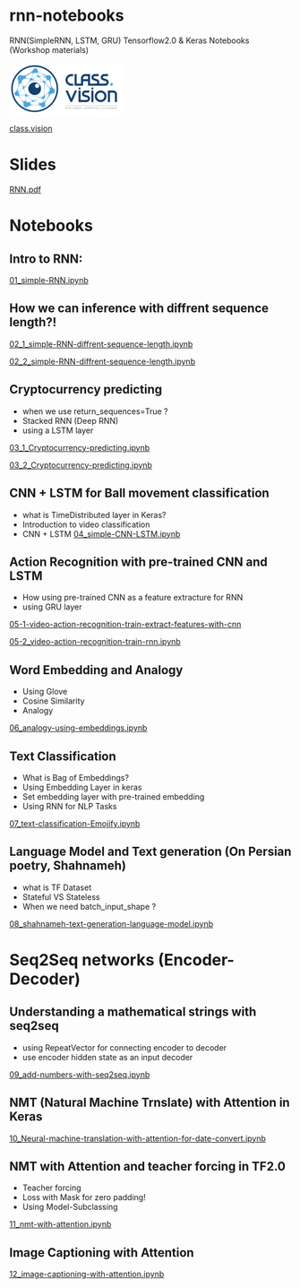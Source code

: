 # rnn-notebooks
RNN(SimpleRNN, LSTM, GRU) Tensorflow2.0 &amp; Keras Notebooks (Workshop materials)

<img src="./logo.png" alt="class.vision" style="width: 200px;"/>

[class.vision](http://Class.vision)

# Slides

[RNN.pdf](./slides/RNN.pdf)

# Notebooks

## Intro to RNN:
[01_simple-RNN.ipynb](https://nbviewer.jupyter.org/github/Alireza-Akhavan/rnn-notebooks/blob/master/01_simple-RNN.ipynb)

## How we can inference with diffrent sequence length?!
[02_1_simple-RNN-diffrent-sequence-length.ipynb](https://nbviewer.jupyter.org/github/Alireza-Akhavan/rnn-notebooks/blob/master/02_1_simple-RNN-diffrent-sequence-length.ipynb)

[02_2_simple-RNN-diffrent-sequence-length.ipynb](https://nbviewer.jupyter.org/github/Alireza-Akhavan/rnn-notebooks/blob/master/02_2_simple-RNN-diffrent-sequence-length.ipynb)

 ## Cryptocurrency predicting
  - when we use return_sequences=True ?
  - Stacked RNN (Deep RNN)
  - using a LSTM layer
 
[03_1_Cryptocurrency-predicting.ipynb](https://nbviewer.jupyter.org/github/Alireza-Akhavan/rnn-notebooks/blob/master/03_1_Cryptocurrency-predicting.ipynb)

[03_2_Cryptocurrency-predicting.ipynb](https://nbviewer.jupyter.org/github/Alireza-Akhavan/rnn-notebooks/blob/master/03_2_Cryptocurrency-predicting.ipynb)
  
## CNN + LSTM for Ball movement classification
 - what is TimeDistributed layer in Keras?
 - Introduction to video classification
 - CNN + LSTM
[04_simple-CNN-LSTM.ipynb](https://nbviewer.jupyter.org/github/Alireza-Akhavan/rnn-notebooks/blob/master/04_simple-CNN-LSTM.ipynb)

## Action Recognition with pre-trained CNN and LSTM
 
 - How using pre-trained CNN as a feature extracture for RNN
 - using GRU layer
 
[05-1-video-action-recognition-train-extract-features-with-cnn](https://nbviewer.jupyter.org/github/Alireza-Akhavan/rnn-notebooks/blob/master/05-1-video-action-recognition-train-extract-features-with-cnn.ipynb)
 
[05-2_video-action-recognition-train-rnn.ipynb](https://nbviewer.jupyter.org/github/Alireza-Akhavan/rnn-notebooks/blob/master/05-2_video-action-recognition-train-rnn.ipynb)


## Word Embedding and Analogy 

 - Using Glove
 - Cosine Similarity
 - Analogy
 
[06_analogy-using-embeddings.ipynb](https://nbviewer.jupyter.org/github/Alireza-Akhavan/rnn-notebooks/blob/master/06_analogy-using-embeddings.ipynb)

## Text Classification

 - What is Bag of Embeddings?
 - Using Embedding Layer in keras
 - Set embedding layer with pre-trained embedding
 - Using RNN for NLP Tasks
 
 [07_text-classification-Emojify.ipynb](https://nbviewer.jupyter.org/github/Alireza-Akhavan/rnn-notebooks/blob/master/07_text-classification-Emojify.ipynb)
 
 ## Language Model and Text generation (On Persian poetry, Shahnameh)

- what is TF Dataset
- Stateful VS Stateless
- When we need batch_input_shape ?

[08_shahnameh-text-generation-language-model.ipynb](https://nbviewer.jupyter.org/github/Alireza-Akhavan/rnn-notebooks/blob/master/08_shahnameh-text-generation-language-model.ipynb)

# Seq2Seq networks (Encoder-Decoder)

## Understanding a mathematical strings with seq2seq

 - using RepeatVector for connecting encoder to decoder
 - use encoder hidden state as an input decoder
 
[09_add-numbers-with-seq2seq.ipynb](https://nbviewer.jupyter.org/github/Alireza-Akhavan/rnn-notebooks/blob/master/09_add-numbers-with-seq2seq.ipynb)

## NMT (Natural Machine Trnslate) with Attention in Keras

[10_Neural-machine-translation-with-attention-for-date-convert.ipynb](https://nbviewer.jupyter.org/github/Alireza-Akhavan/rnn-notebooks/blob/master/10_Neural-machine-translation-with-attention-for-date-convert.ipynb)

## NMT with Attention and teacher forcing in TF2.0

 - Teacher forcing
 - Loss with Mask for zero padding!
 - Using Model-Subclassing
 
[11_nmt-with-attention.ipynb](https://nbviewer.jupyter.org/github/Alireza-Akhavan/rnn-notebooks/blob/master/11_nmt-with-attention.ipynb)

## Image Captioning with Attention
[12_image-captioning-with-attention.ipynb](https://nbviewer.jupyter.org/github/Alireza-Akhavan/rnn-notebooks/blob/master/12_image-captioning-with-attention.ipynb)
